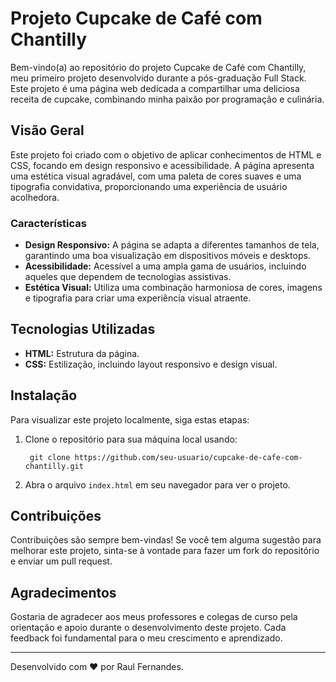 # Projeto Cupcake de Café com Chantilly

Bem-vindo(a) ao repositório do projeto Cupcake de Café com Chantilly, meu primeiro projeto desenvolvido durante a pós-graduação Full Stack. Este projeto é uma página web dedicada a compartilhar uma deliciosa receita de cupcake, combinando minha paixão por programação e culinária.

## Visão Geral

Este projeto foi criado com o objetivo de aplicar conhecimentos de HTML e CSS, focando em design responsivo e acessibilidade. A página apresenta uma estética visual agradável, com uma paleta de cores suaves e uma tipografia convidativa, proporcionando uma experiência de usuário acolhedora.

### Características

- **Design Responsivo:** A página se adapta a diferentes tamanhos de tela, garantindo uma boa visualização em dispositivos móveis e desktops.
- **Acessibilidade:** Acessível a uma ampla gama de usuários, incluindo aqueles que dependem de tecnologias assistivas.
- **Estética Visual:** Utiliza uma combinação harmoniosa de cores, imagens e tipografia para criar uma experiência visual atraente.

## Tecnologias Utilizadas

- **HTML:** Estrutura da página.
- **CSS:** Estilização, incluindo layout responsivo e design visual.


## Instalação

Para visualizar este projeto localmente, siga estas etapas:

1. Clone o repositório para sua máquina local usando:

    ``` git clone https://github.com/seu-usuario/cupcake-de-cafe-com-chantilly.git```

2. Abra o arquivo `index.html` em seu navegador para ver o projeto.

## Contribuições

Contribuições são sempre bem-vindas! Se você tem alguma sugestão para melhorar este projeto, sinta-se à vontade para fazer um fork do repositório e enviar um pull request.

## Agradecimentos

Gostaria de agradecer aos meus professores e colegas de curso pela orientação e apoio durante o desenvolvimento deste projeto. Cada feedback foi fundamental para o meu crescimento e aprendizado.

---

Desenvolvido com ❤️ por Raul Fernandes.
